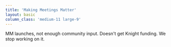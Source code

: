 ```yaml
---
title: 'Making Meetings Matter'
layout: basic
column_class: 'medium-11 large-9'
---
```


MM launches, not enough community input. Doesn't get Knight funding. We stop working on it.